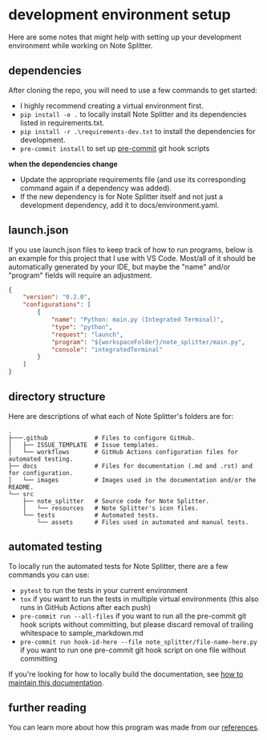 # development environment setup

Here are some notes that might help with setting up your development environment while working on Note Splitter.

## dependencies

After cloning the repo, you will need to use a few commands to get started:

* I highly recommend creating a virtual environment first.
* `pip install -e .` to locally install Note Splitter and its dependencies listed in requirements.txt.
* `pip install -r .\requirements-dev.txt` to install the dependencies for development.
* `pre-commit install` to set up [pre-commit](https://pre-commit.com/) git hook scripts

**when the dependencies change**

* Update the appropriate requirements file (and use its corresponding command again if a dependency was added).
* If the new dependency is for Note Splitter itself and not just a development dependency, add it to docs/environment.yaml.

## launch.json

If you use launch.json files to keep track of how to run programs, below is an example for this project that I use with VS Code. Most/all of it should be automatically generated by your IDE, but maybe the "name" and/or "program" fields will require an adjustment.

```json
{
    "version": "0.2.0",
    "configurations": [
        {
            "name": "Python: main.py (Integrated Terminal)",
            "type": "python",
            "request": "launch",
            "program": "${workspaceFolder}/note_splitter/main.py",
            "console": "integratedTerminal"
        }
    ]
}
```

## directory structure

Here are descriptions of what each of Note Splitter's folders are for:

```
.
├───.github             # Files to configure GitHub.
│   ├── ISSUE_TEMPLATE  # Issue templates.
│   └── workflows       # GitHub Actions configuration files for automated testing.
├── docs                # Files for documentation (.md and .rst) and for configuration.
│   └── images          # Images used in the documentation and/or the README.
└── src
    ├── note_splitter   # Source code for Note Splitter.
    │   └── resources   # Note Splitter's icon files.
    └── tests           # Automated tests.
        └── assets      # Files used in automated and manual tests.
```

## automated testing

To locally run the automated tests for Note Splitter, there are a few commands you can use:
* `pytest` to run the tests in your current environment
* `tox` if you want to run the tests in multiple virtual environments (this also runs in GitHub Actions after each push)
* `pre-commit run --all-files` if you want to run all the pre-commit git hook scripts without committing, but please discard removal of trailing whitespace to sample_markdown.md
* `pre-commit run hook-id-here --file note_splitter/file-name-here.py` if you want to run one pre-commit git hook script on one file without committing

If you're looking for how to locally build the documentation, see [how to maintain this documentation](how-to-doc.rst).

## further reading

You can learn more about how this program was made from our [references](references.md).
